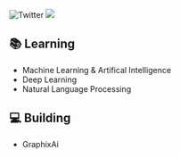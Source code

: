 ![Twitter](https://img.shields.io/twitter/url?label=Twitter&style=social&url=https%3A%2F%2Ftwitter.com%2Fgjyoungjr)
<a href="https://www.linkedin.com/in/gjyoungjr/" target="_blank" style="cursor:pointer;" rel="noopener noreferrer">
<img src="https://img.shields.io/badge/LinkedIn-blue?style=flat&logo=linkedin&labelColor=blue%22" />
</a>

## 📚 Learning 
- Machine Learning & Artifical Intelligence 
- Deep Learning 
- Natural Language Processing


## 💻 Building
- GraphixAi 


<!---
gjyoungjr/gjyoungjr is a ✨ special ✨ repository because its `README.md` (this file) appears on your GitHub profile.
You can click the Preview link to take a look at your changes.
--->
